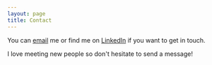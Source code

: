 ```yaml
---
layout: page
title: Contact
---
```


You can [email](mailto:ukbharani@gmail.com) me or find me on [LinkedIn](https://www.linkedin.com/in/bharani-ujjaini-kempaiah) if you want to get in touch. 

I love meeting new people so don't hesitate to send a message!
